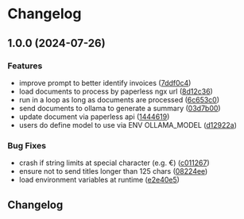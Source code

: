 # Changelog

## 1.0.0 (2024-07-26)


### Features

* improve prompt to better identify invoices ([7ddf0c4](https://github.com/lippoliv/paperlessngx-ollama/commit/7ddf0c4fcd5b091a8c3c4ac3dffdac62e4af24d5))
* load documents to process by paperless ngx url ([8d12c36](https://github.com/lippoliv/paperlessngx-ollama/commit/8d12c3665a8f887d573844ef3bdca0a8d2555db6))
* run in a loop as long as documents are processed ([6c653c0](https://github.com/lippoliv/paperlessngx-ollama/commit/6c653c096eb64521c5ce03f1de839c4e2be2762e))
* send documents to ollama to generate a summary ([03d7b00](https://github.com/lippoliv/paperlessngx-ollama/commit/03d7b00c952ea3989b0973614b7131a7bea089e8))
* update document via paperless api ([1444619](https://github.com/lippoliv/paperlessngx-ollama/commit/1444619c3b32d3d13214f2eb2e74405a1a1251d4))
* users do define model to use via ENV OLLAMA_MODEL ([d12922a](https://github.com/lippoliv/paperlessngx-ollama/commit/d12922abdc07fafb7b0a61473915fa4d162ec160))


### Bug Fixes

* crash if string limits at special character (e.g. €) ([c011267](https://github.com/lippoliv/paperlessngx-ollama/commit/c011267ed8c7d28ef4d043bfb0601ba4ab7a78bb))
* ensure not to send titles longer than 125 chars ([08224ee](https://github.com/lippoliv/paperlessngx-ollama/commit/08224eec5a12f163709eb7a2b205617580f31a8a))
* load environment variables at runtime ([e2e40e5](https://github.com/lippoliv/paperlessngx-ollama/commit/e2e40e575182f5eccd825cffc28156d58de8df48))

## Changelog
